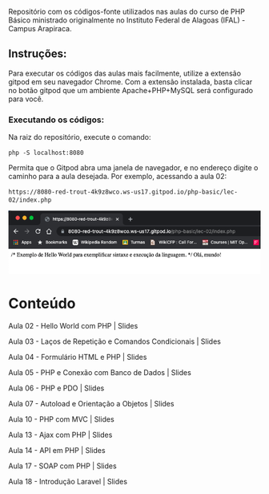 Repositório com os códigos-fonte utilizados nas aulas do curso de PHP Básico ministrado originalmente no Instituto Federal de Alagoas (IFAL) - Campus Arapiraca.

## Instruções:
Para executar os códigos das aulas mais facilmente, utilize a extensão gitpod em seu navegador Chrome. Com a extensão instalada, basta clicar no botão gitpod que um ambiente Apache+PHP+MySQL será configurado para você.

### Executando os códigos:
Na raiz do repositório, execute o comando:

```
php -S localhost:8080
```

Permita que o Gitpod abra uma janela de navegador, e no endereço digite o caminho para a aula desejada. Por exemplo, acessando a aula 02:

```
https://8080-red-trout-4k9z8wco.ws-us17.gitpod.io/php-basic/lec-02/index.php
```

<img src="exemplo.png"/>


# Conteúdo
Aula 02 - Hello World com PHP | Slides

Aula 03 - Laços de Repetição e Comandos Condicionais | Slides

Aula 04 - Formulário HTML e PHP | Slides

Aula 05 - PHP e Conexão com Banco de Dados | Slides

Aula 06 - PHP e PDO | Slides

Aula 07 - Autoload e Orientação a Objetos | Slides

Aula 10 - PHP com MVC | Slides

Aula 13 - Ajax com PHP | Slides

Aula 14 - API em PHP | Slides

Aula 17 - SOAP com PHP | Slides

Aula 18 - Introdução Laravel | Slides

